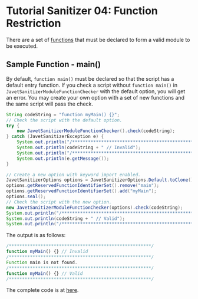 # Tutorial Sanitizer 04: Function Restriction

There are a set of [functions](../features/function_restriction.md) that must be declared to form a valid module to be executed.

## Sample Function - main()

By default, `function main()` must be declared so that the script has a default entry function. If you check a script without `function main()` in `JavetSanitizerModuleFunctionChecker` with the default option, you will get an error. You may create your own option with a set of new functions and the same script will pass the check.

```java
String codeString = "function myMain() {}";
// Check the script with the default option.
try {
    new JavetSanitizerModuleFunctionChecker().check(codeString);
} catch (JavetSanitizerException e) {
    System.out.println("/******************************************************/");
    System.out.println(codeString + " // Invalid");
    System.out.println("/******************************************************/");
    System.out.println(e.getMessage());
}

// Create a new option with keyword import enabled.
JavetSanitizerOptions options = JavetSanitizerOptions.Default.toClone();
options.getReservedFunctionIdentifierSet().remove("main");
options.getReservedFunctionIdentifierSet().add("myMain");
options.seal();
// Check the script with the new option.
new JavetSanitizerModuleFunctionChecker(options).check(codeString);
System.out.println("/******************************************************/");
System.out.println(codeString + " // Valid");
System.out.println("/******************************************************/");
```

The output is as follows:

```js
/******************************************************/
function myMain() {} // Invalid
/******************************************************/
Function main is not found.
/******************************************************/
function myMain() {} // Valid
/******************************************************/
```

The complete code is at [here](../../src/test/java/com/caoccao/javet/sanitizer/tutorials/TutorialSanitizer04FunctionRestriction.java).
